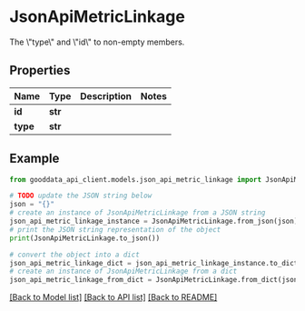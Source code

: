 # JsonApiMetricLinkage

The \\\"type\\\" and \\\"id\\\" to non-empty members.

## Properties

Name | Type | Description | Notes
------------ | ------------- | ------------- | -------------
**id** | **str** |  | 
**type** | **str** |  | 

## Example

```python
from gooddata_api_client.models.json_api_metric_linkage import JsonApiMetricLinkage

# TODO update the JSON string below
json = "{}"
# create an instance of JsonApiMetricLinkage from a JSON string
json_api_metric_linkage_instance = JsonApiMetricLinkage.from_json(json)
# print the JSON string representation of the object
print(JsonApiMetricLinkage.to_json())

# convert the object into a dict
json_api_metric_linkage_dict = json_api_metric_linkage_instance.to_dict()
# create an instance of JsonApiMetricLinkage from a dict
json_api_metric_linkage_from_dict = JsonApiMetricLinkage.from_dict(json_api_metric_linkage_dict)
```
[[Back to Model list]](../README.md#documentation-for-models) [[Back to API list]](../README.md#documentation-for-api-endpoints) [[Back to README]](../README.md)


